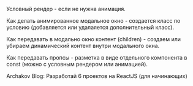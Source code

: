 Условный рендер - если не нужна анимация.

Как делать анимированное модальное окно - создается класс по условию (добавляется или удалаяется дополнительный класс).

Как передавать в модально окно контент (children) - создаем или убираем динамический контент внутри модального окна.

Как передавать пропсы - разметка в виде отдельного компонента в const (можно с условным рендером или анимацией).

Archakov Blog: Разработай 6 проектов на ReactJS (для начинающих)


